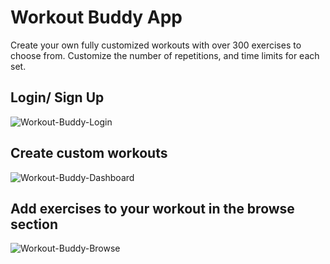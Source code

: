 # Workout Buddy App
Create your own fully customized workouts with over 300 exercises to choose from. Customize the number of repetitions, and time limits for each set.
## Login/ Sign Up
![Workout-Buddy-Login](https://user-images.githubusercontent.com/105046544/177020428-709b40c3-5f28-4608-af3b-0ddc07533638.gif)
## Create custom workouts
![Workout-Buddy-Dashboard](https://user-images.githubusercontent.com/105046544/177020440-e00be46c-c91e-4ea2-b838-7e67f7b7863c.gif)
## Add exercises to your workout in the browse section
![Workout-Buddy-Browse](https://user-images.githubusercontent.com/105046544/177020446-f837dbb1-9761-4b0d-8bc8-927ab70f74f1.gif)
